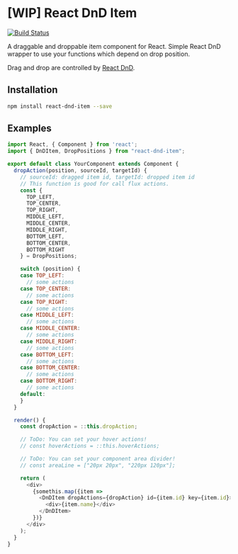 # [WIP] React DnD Item
[![Build Status](https://travis-ci.org/t-hiroyoshi/react-dnd-item.svg)](https://travis-ci.org/t-hiroyoshi/react-dnd-item)

A draggable and droppable item component for React.
Simple React DnD wrapper to use your functions which depend on drop position.

Drag and drop are controlled by [React DnD](https://github.com/gaearon/react-dnd).

## Installation

```sh
npm install react-dnd-item --save
```

## Examples

```js
import React, { Component } from 'react';
import { DnDItem, DropPositions } from "react-dnd-item";

export default class YourComponent extends Component {
  dropAction(position, sourceId, targetId) {
    // sourceId: dragged item id, targetId: dropped item id
    // This function is good for call flux actions.
    const {
      TOP_LEFT,
      TOP_CENTER,
      TOP_RIGHT,
      MIDDLE_LEFT,
      MIDDLE_CENTER,
      MIDDLE_RIGHT,
      BOTTOM_LEFT,
      BOTTOM_CENTER,
      BOTTOM_RIGHT
    } = DropPositions;

    switch (position) {
    case TOP_LEFT:
      // some actions
    case TOP_CENTER:
      // some actions
    case TOP_RIGHT:
      // some actions
    case MIDDLE_LEFT:
      // some actions
    case MIDDLE_CENTER:
      // some actions
    case MIDDLE_RIGHT:
      // some actions
    case BOTTOM_LEFT:
      // some actions
    case BOTTOM_CENTER:
      // some actions
    case BOTTOM_RIGHT:
      // some actions
    default:
    }
  }

  render() {
    const dropAction = ::this.dropAction;

    // ToDo: You can set your hover actions!
    // const hoverActions = ::this.hoverActions;

    // ToDo: You can set your component area divider!
    // const areaLine = ["20px 20px", "220px 120px"];

    return (
      <div>
        {somethis.map({item =>
          <DnDItem dropActions={dropAction} id={item.id} key={item.id}>
            <div>{item.name}</div>
          </DnDItem>
        })}
      </div>
    );
  }
}
```
